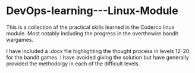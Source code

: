 # DevOps-learning---Linux-Module

This is a collection of the practical skills learned in the Coderco linux module. 
Most notably including the progress in the overthewire bandit wargames.

I have included a .docx file highlighting the thought process in levels 12-20 for the bandit games. I have avoided giving the solution but have generally provided the methodolgy in each of the difficult levels.
